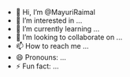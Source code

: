 - 👋 Hi, I’m @MayuriRaimal
- 👀 I’m interested in ...
- 🌱 I’m currently learning ...
- 💞️ I’m looking to collaborate on ...
- 📫 How to reach me ...
- 😄 Pronouns: ...
- ⚡ Fun fact: ...

<!---
MayuriRaimal/MayuriRaimal is a ✨ special ✨ repository because its `README.md` (this file) appears on you
import time
import random

def slow_print(text, delay=0.05):
    """Prints text slowly for dramatic effect."""
    for char in text:
        print(char, end='', flush=True)
        time.sleep(delay)
    print()

def introduction():
    slow_print("You are Emily Carter, a paranormal investigator.")
    slow_print("You’ve been called to investigate a haunted house where the Perrin family has experienced terrifying events.")
    slow_print("Armed with your flashlight, tape recorder, and an ancient book of rituals, you step into the house...")
    input("\nPress Enter to continue...\n")

def haunted_room():
    slow_print("You enter a dark room. The air feels heavy.")
    slow_print("You hear whispers. Suddenly, the door slams shut behind you.")
    slow_print("Do you:")
    slow_print("1. Use your flashlight to investigate.")
    slow_print("2. Open the ritual book.")
    slow_print("3. Run to the door and try to escape.")
    choice = input("\nChoose 1, 2, or 3: ")
    
    if choice == "1":
        flashlight_event()
    elif choice == "2":
        ritual_book_event()
    elif choice == "3":
        door_event()
    else:
        slow_print("Invalid choice. The entity grows stronger...")
        haunted_room()

def flashlight_event():
    slow_print("You turn on your flashlight and see eerie symbols on the walls.")
    slow_print("The symbols glow, and the whispers grow louder.")
    outcome = random.choice(["good", "bad"])
    if outcome == "good":
        slow_print("You discover a protective sigil and draw it on the floor.")
        slow_print("The whispers fade, and you feel a brief moment of safety.")
        haunted_room()
    else:
        slow_print("The symbols pulse with energy. A shadowy figure lunges at you!")
        game_over()

def ritual_book_event():
    slow_print("You open the ritual book and begin reading a protection spell.")
    slow_print("The room starts to shake. The whispers turn into screams.")
    outcome = random.choice(["success", "failure"])
    if outcome == "success":
        slow_print("The entity is weakened! You gain the courage to explore further.")
        haunted_room()
    else:
        slow_print("The spell backfires! The entity grows stronger.")
        game_over()

def door_event():
    slow_print("You run to the door and try to open it.")
    slow_print("It won’t budge. The whispers turn into maniacal laughter.")
    outcome = random.choice(["escape", "caught"])
    if outcome == "escape":
        slow_print("The door finally opens, and you run to safety.")
        slow_print("But the house is still cursed. Your mission is incomplete.")
        game_over("You survived, but the Perrin family remains in danger.")
    else:
        slow_print("You feel icy hands gripping your shoulders.")
        slow_print("The last thing you hear is your own scream...")
        game_over()

def game_over(message="The entity has claimed you."):
    slow_print(f"\nGAME OVER: {message}")
    play_again = input("Do you want to try again? (yes/no): ").strip().lower()
    if play_again == "yes":
        main()
    else:
        slow_print("Thanks for playing. Stay safe out there!")
        exit()

def main():
    introduction()
    haunted_room()

if __name__ == "__main__":
    main()
    
    
